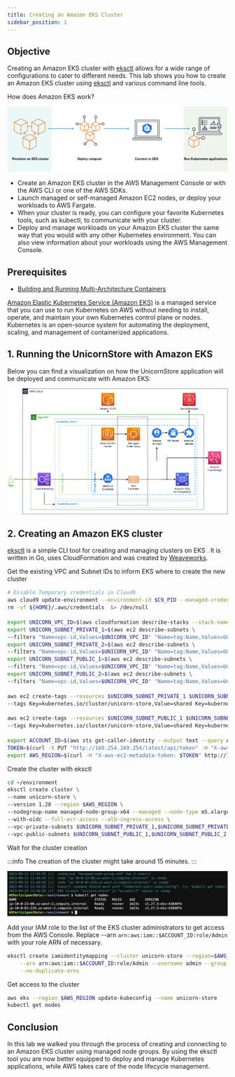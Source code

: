 ```yaml
---
title: Creating an Amazon EKS Cluster
sidebar_position: 1
---
```


## Objective

Creating an Amazon EKS cluster with [eksctl](https://eksctl.io/) allows for a wide range of configurations to cater to different needs. This lab shows you how to create an Amazon EKS cluster using [eksctl](https://eksctl.io/) and various command line tools.

How does Amazon EKS work?

![what-is-eks](./images/what-is-eks.png)

- Create an Amazon EKS cluster in the AWS Management Console or with the AWS CLI or one of the AWS SDKs.
- Launch managed or self-managed Amazon EC2 nodes, or deploy your workloads to AWS Fargate.
- When your cluster is ready, you can configure your favorite Kubernetes tools, such as kubectl, to communicate with your cluster.
- Deploy and manage workloads on your Amazon EKS cluster the same way that you would with any other Kubernetes environment. You can also view information about your workloads using the AWS Management Console.

## Prerequisites

- [Building and Running Multi-Architecture Containers](../../containers/java/upload-ecr.md)

[Amazon Elastic Kubernetes Service (Amazon EKS)](https://aws.amazon.com/eks/) is a managed service that you can use to run Kubernetes on AWS without needing to install, operate, and maintain your own Kubernetes control plane or nodes. Kubernetes is an open-source system for automating the deployment, scaling, and management of containerized applications.

## 1. Running the UnicornStore with Amazon EKS

Below you can find a visualization on how the UnicornStore application will be deployed and communicate with Amazon EKS:

![unicornstore-architecture-eks](./images/unicornstore-architecture-eks.png)

## 2. Creating an Amazon EKS cluster

[eksctl](https://eksctl.io/) is a simple CLI tool for creating and managing clusters on EKS . It is written in Go, uses CloudFormation and was created by [Weaveworks](https://www.weave.works/).

Get the existing VPC and Subnet IDs to inform EKS where to create the new cluster

```bash showLineNumbers
# Disable Temporary credentials in Cloud9
aws cloud9 update-environment --environment-id $C9_PID --managed-credentials-action DISABLE --region $AWS_REGION &> /dev/null
rm -vf ${HOME}/.aws/credentials  &> /dev/null

export UNICORN_VPC_ID=$(aws cloudformation describe-stacks --stack-name UnicornStoreVpc --query 'Stacks[0].Outputs[?OutputKey==`idUnicornStoreVPC`].OutputValue' --output text)
export UNICORN_SUBNET_PRIVATE_1=$(aws ec2 describe-subnets \
--filters "Name=vpc-id,Values=$UNICORN_VPC_ID" "Name=tag:Name,Values=UnicornStoreVpc/UnicornVpc/PrivateSubnet1" --query 'Subnets[0].SubnetId' --output text)
export UNICORN_SUBNET_PRIVATE_2=$(aws ec2 describe-subnets \
--filters "Name=vpc-id,Values=$UNICORN_VPC_ID" "Name=tag:Name,Values=UnicornStoreVpc/UnicornVpc/PrivateSubnet2" --query 'Subnets[0].SubnetId' --output text)
export UNICORN_SUBNET_PUBLIC_1=$(aws ec2 describe-subnets \
--filters "Name=vpc-id,Values=$UNICORN_VPC_ID" "Name=tag:Name,Values=UnicornStoreVpc/UnicornVpc/PublicSubnet1" --query 'Subnets[0].SubnetId' --output text)
export UNICORN_SUBNET_PUBLIC_2=$(aws ec2 describe-subnets \
--filters "Name=vpc-id,Values=$UNICORN_VPC_ID" "Name=tag:Name,Values=UnicornStoreVpc/UnicornVpc/PublicSubnet2" --query 'Subnets[0].SubnetId' --output text)

aws ec2 create-tags --resources $UNICORN_SUBNET_PRIVATE_1 $UNICORN_SUBNET_PRIVATE_2 \
--tags Key=kubernetes.io/cluster/unicorn-store,Value=shared Key=kubernetes.io/role/internal-elb,Value=1

aws ec2 create-tags --resources $UNICORN_SUBNET_PUBLIC_1 $UNICORN_SUBNET_PUBLIC_2 \
--tags Key=kubernetes.io/cluster/unicorn-store,Value=shared Key=kubernetes.io/role/elb,Value=1

export ACCOUNT_ID=$(aws sts get-caller-identity --output text --query Account)
TOKEN=$(curl -X PUT "http://169.254.169.254/latest/api/token" -H "X-aws-ec2-metadata-token-ttl-seconds: 21600")
export AWS_REGION=$(curl -H "X-aws-ec2-metadata-token: $TOKEN" http://169.254.169.254/latest/dynamic/instance-identity/document | jq -r '.region')

```

Create the cluster with eksctl

```bash showLineNumbers
cd ~/environment
eksctl create cluster \
--name unicorn-store \
--version 1.28 --region $AWS_REGION \
--nodegroup-name managed-node-group-x64 --managed --node-type m5.xlarge --nodes 2 --nodes-min 2 --nodes-max 4 \
--with-oidc --full-ecr-access --alb-ingress-access \
--vpc-private-subnets $UNICORN_SUBNET_PRIVATE_1,$UNICORN_SUBNET_PRIVATE_2 \
--vpc-public-subnets $UNICORN_SUBNET_PUBLIC_1,$UNICORN_SUBNET_PUBLIC_2
```

Wait for the cluster creation

:::info
The creation of the cluster might take around 15 minutes.
:::

![eks-finished](./images/eks-finished.png)

Add your IAM role to the list of the EKS cluster administrators to get access from the AWS Console.
Replace --arn `arn:aws:iam::$ACCOUNT_ID:role/Admin` with your role ARN of necessary.

```bash showLineNumbers
eksctl create iamidentitymapping --cluster unicorn-store --region=$AWS_REGION \
    --arn arn:aws:iam::$ACCOUNT_ID:role/Admin --username admin --group system:masters \
    --no-duplicate-arns
```

Get access to the cluster

```bash showLineNumbers
aws eks --region $AWS_REGION update-kubeconfig --name unicorn-store
kubectl get nodes
```

## Conclusion

In this lab we walked you through the process of creating and connecting to an Amazon EKS cluster using managed node groups. By using the eksctl tool you are now better equipped to deploy and manage Kubernetes applications, while AWS takes care of the node lifecycle management.

